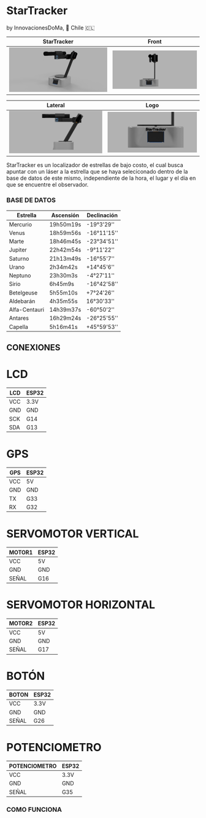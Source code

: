 # StarTracker 
by InnovacionesDoMa, 📍 Chile 🇨🇱

| StarTracker  | Front |
| ------------- | ------------- |
|![alt text](https://github.com/CDonosoK/StarTracker/blob/master/Images/StarTracker.png) |	![alt text](https://github.com/CDonosoK/StarTracker/blob/master/Images/StarTracker%20Front.png)|

| Lateral |	Logo|
| ------------- | ------------- |
|![alt text](https://github.com/CDonosoK/StarTracker/blob/master/Images/StarTracker%20Lateral.png)| ![alt text](https://github.com/CDonosoK/StarTracker/blob/master/Images/StarTracker%20Logo.PNG)

StarTracker es un localizador de estrellas de bajo costo, el cual busca apuntar con un láser a la estrella que se haya seleciconado dentro de la base de datos de este mismo, independiente de la hora, el lugar y el día en que se encuentre el observador.

### BASE DE DATOS

| Estrella| Ascensión | Declinación|
| ----- | ---- | ---- |
| Mercurio| 19h50m19s | -19°3'29'' |
| Venus| 18h59m56s | -16°11'15'' |
| Marte|  18h46m45s | -23°34'51''|
| Jupiter|  22h42m54s | -9°11'22''|
| Saturno| 21h13m49s | -16°55'7'' |
| Urano|  2h34m42s | +14°45'6''|
| Neptuno|  23h30m3s | -4°27'11''|
| Sirio|  6h45m9s | -16°42'58''|
| Betelgeuse|  5h55m10s | +7°24'26''|
| Aldebarán|  4h35m55s | 16°30'33'' |
| Alfa-Centauri| 14h39m37s | -60°50'2'' |
| Antares|  16h29m24s | -26°25'55''|
| Capella|  5h16m41s | +45°59'53''|

## CONEXIONES
# LCD

|LCD | ESP32 |
| --- | --- |
| VCC | 3.3V |
| GND | GND |
| SCK | G14 |
| SDA | G13 |

# GPS

| GPS  | ESP32 |
| --- | --- |
| VCC | 5V |
| GND | GND |
| TX | G33 |
| RX | G32 |

# SERVOMOTOR VERTICAL

| MOTOR1 | ESP32 |
| --- | --- |
| VCC | 5V |
| GND | GND |
| SEÑAL | G16 |

# SERVOMOTOR HORIZONTAL
| MOTOR2 | ESP32 |
| --- | --- |
| VCC | 5V |
| GND | GND |
| SEÑAL | G17 |

# BOTÓN

| BOTON | ESP32 |
| --- | --- |
| VCC | 3.3V |
| GND | GND |
| SEÑAL | G26 |

# POTENCIOMETRO

| POTENCIOMETRO | ESP32 |
| --- | --- |
| VCC | 3.3V |
| GND | GND |
| SEÑAL | G35 |

### COMO FUNCIONA
